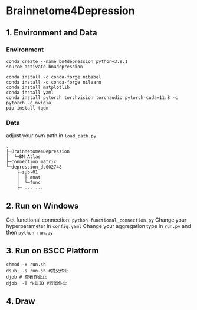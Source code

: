 # Brainnetome4Depression
## 1. Environment and Data
### Environment
``` shell
conda create --name bn4depression python=3.9.1
source activate bn4depression

conda install -c conda-forge nibabel
conda install -c conda-forge nilearn
conda install matplotlib
conda install yaml
conda install pytorch torchvision torchaudio pytorch-cuda=11.8 -c pytorch -c nvidia
pip install tqdm
```
### Data
adjust your own path in `load_path.py`
```shell
.
├─Brainnetome4Depression
│  └─BN_Atlas
├─connection_matrix
└─depression_ds002748
    ├─sub-01
    │  ├─anat
    │  └─func
    ├─ ... ...
```

## 2. Run on Windows
Get functional connection: `python functional_connection.py`
Change your hyperparameter in `config.yaml`
Change your aggregation type in `run.py` and then `python run.py`

## 3. Run on BSCC Platform
```shell
chmod -x run.sh
dsub  -s run.sh #提交作业
djob # 查看作业id
djob  -T 作业ID #取消作业
```

## 4. Draw